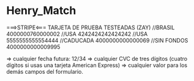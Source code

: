 # Henry_Match

===>STRIPE<===
TARJETA DE PRUEBA TESTEADAS (ZAY)
//BRASIL 4000000760000002
//USA 4242424242424242
//USA 5555555555554444
//CADUCADA 4000000000000069
//SIN FONDOS 4000000000009995

=> cualquier fecha futura: 12/34
=> cualquier CVC de tres dígitos (cuatro dígitos si usas una tarjeta American Express)
=> cualquier valor para los demás campos del formulario.
